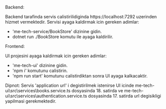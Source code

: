 
Backend:

Backend tarafinda servis calistirilidiginda https://localhost:7292 uzerinden hizmet vermektedir.
Servisi ayaga kaldirmak icin gereken adimlar:
  - 'me-tech-service/BookStore' dizinine gidin.
  - dotnet run ./BookStore  komutu ile ayaga kaldirilir.


Frontend:

UI projesini ayaga kaldirmak icin gereken adimlar:
  - 'me-tech-ui' dizinine gidin.
  - 'npm i' komutunu calistirin.
  - 'npm run start' komutunu calistirdiktan sonra UI ayaga kalkacaktir.

Dipnot: Servis 'application url' i degistirilmek istenirse UI icinde 
  me-tech-ui\src\services\books.service.ts dosyasinda 18. satirda  ve me-tech-ui\src\services\authentication.service.ts
  dosyasinda 17. satirda url degisikligi yapilmasi gerekmektedir.
